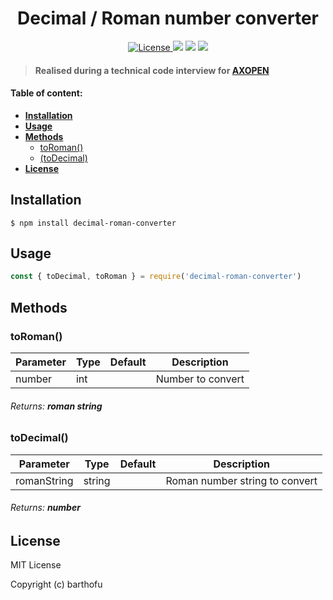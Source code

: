 <h1 align="center" font-weight="bold">Decimal / Roman number converter</h1>

<p align="center">
  <a href="https://opensource.org/licenses/MIT" target="_blank">
    <img src="https://img.shields.io/badge/License-MIT-blue.svg" alt="License">
  </a>
  <img src="https://img.shields.io/npm/dt/decimal-number-converter">
  <img src="https://img.shields.io/tokei/lines/github/barthofu/decimal-number-converter">
  <img src="https://img.shields.io/npm/v/decimal-number-converter">
</p>

> #### Realised during a technical code interview for [AXOPEN](https://www.axopen.com/)

#### Table of content:

* **[Installation](#installation)**
* **[Usage](#use)**
* **[Methods](#methods)**
  * [toRoman()](#toRoman())
  * [(toDecimal)](#toDecimal())
* **[License](#license)**

## Installation
```
$ npm install decimal-roman-converter
```

## Usage
```js
const { toDecimal, toRoman } = require('decimal-roman-converter')

```

## Methods

### toRoman()

| Parameter | Type | Default | Description |
| --- | --- | --- | --- |
| number | int |  | Number to convert |

###### *Returns: **roman string***

### toDecimal()

| Parameter | Type | Default | Description |
| --- | --- | --- | --- |
| romanString | string |  | Roman number string to convert |

###### *Returns: **number***

## License
MIT License

Copyright (c) barthofu